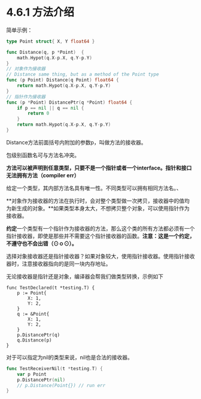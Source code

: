 # 4.6.1 方法介绍

简单示例：

```go
type Point struct{ X, Y float64 }

func Distance(q, p *Point)  {
	math.Hypot(q.X-p.X, q.Y-p.Y)
}
// 对象作为接收器
// Distance same thing, but as a method of the Point type
func (p Point) Distance(q Point) float64 {
	return math.Hypot(q.X-p.X, q.Y-p.Y)
}
// 指针作为接收器
func (p *Point) DistancePtr(q *Point) float64 {
	if p == nil || q == nil {
		return 0
	}
	return math.Hypot(q.X-p.X, q.Y-p.Y)
}
```

Distance方法前面括号内附加的参数p，叫做方法的接收器。

包级别函数名可与方法名冲突。

**方法可以被声明到任意类型，只要不是一个指针或者一个interface。指针和接口无法拥有方法（compiler err）**

给定一个类型，其内部方法名具有唯一性。不同类型可以拥有相同方法名。、

**对象作为接收器的方法在执行时，会对整个类型做一次拷贝，接收器中的值均为新生成的对象。**如果类型本身太大，不想拷贝整个对象，可以使用指针作为接收器。

**约定**一个类型有一个指针作为接收器的方法，那么这个类的所有方法都必须有一个指针接收器，即使是那些并不需要这个指针接收器的函数。**注意：这是一个约定，不遵守也不会出错（⊙ｏ⊙）。**

选择对象接收器还是指针接收器？如果对象较大，使用指针接收器。使用指针接收器时，注意接收器指向的是同一块内存地址。

无论接收器是指针还是对象，编译器会帮我们做类型转换，示例如下

```golang
func TestDeclared(t *testing.T) {
	p := Point{
		X: 1,
		Y: 2,
	}
	q := &Point{
		X: 1,
		Y: 2,
	}
	p.DistancePtr(q)
	q.Distance(p)
}
```

对于可以指定为nil的类型来说，nil也是合法的接收器。

```go
func TestReceiverNil(t *testing.T) {
	var p Point
	p.DistancePtr(nil)
	// p.Distance(Point{}) // run err
}
```

